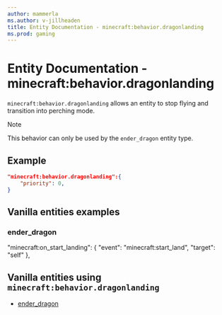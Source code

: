 ```yaml
---
author: mammerla
ms.author: v-jillheaden
title: Entity Documentation - minecraft:behavior.dragonlanding
ms.prod: gaming
---
```


# Entity Documentation - minecraft:behavior.dragonlanding

`minecraft:behavior.dragonlanding` allows an entity to stop flying and transition into perching mode.

> [!NOTE]
> This behavior can only be used by the `ender_dragon` entity type.

## Example

```json
"minecraft:behavior.dragonlanding":{
    "priority": 0,
}
```

## Vanilla entities examples

### ender_dragon

"minecraft:on_start_landing": {
        "event": "minecraft:start_land",
        "target": "self"
      },

## Vanilla entities using `minecraft:behavior.dragonlanding`

- [ender_dragon](../../../../Source/VanillaBehaviorPack_Snippets/entities/ender_dragon.md)
